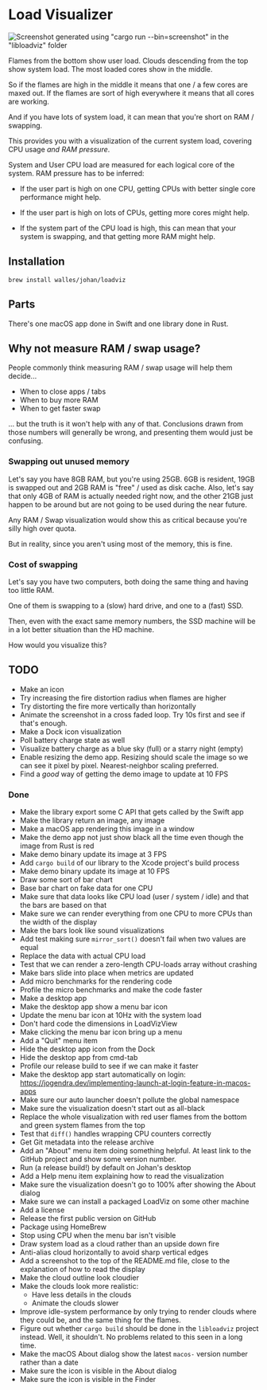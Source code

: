 # Load Visualizer

![Screenshot generated using "cargo run --bin=screenshot" in the "libloadviz"
folder](libloadviz/screenshot.webp)

Flames from the bottom show user load. Clouds descending from the top show
system load. The most loaded cores show in the middle.

So if the flames are high in the middle it means that one / a few cores are
maxed out. If the flames are sort of high everywhere it means that all cores are
working.

And if you have lots of system load, it can mean that you're short on RAM /
swapping.

This provides you with a visualization of the current system load, covering CPU
usage _and RAM pressure_.

System and User CPU load are measured for each logical core of the system. RAM
pressure has to be inferred:

- If the user part is high on one CPU, getting CPUs with better single core
  performance might help.

- If the user part is high on lots of CPUs, getting more cores might help.

- If the system part of the CPU load is high, this can mean that your system is
  swapping, and that getting more RAM might help.

## Installation

```
brew install walles/johan/loadviz
```

## Parts

There's one macOS app done in Swift and one library done in Rust.

## Why not measure RAM / swap usage?

People commonly think measuring RAM / swap usage will help them decide...

- When to close apps / tabs
- When to buy more RAM
- When to get faster swap

... but the truth is it won't help with any of that. Conclusions drawn from
those numbers will generally be wrong, and presenting them would just be
confusing.

### Swapping out unused memory

Let's say you have 8GB RAM, but you're using 25GB. 6GB is resident, 19GB is
swapped out and 2GB RAM is "free" / used as disk cache. Also, let's say that
only 4GB of RAM is actually needed right now, and the other 21GB just happen to
be around but are not going to be used during the near future.

Any RAM / Swap visualization would show this as critical because you're silly
high over quota.

But in reality, since you aren't using most of the memory, this is fine.

### Cost of swapping

Let's say you have two computers, both doing the same thing and having too little RAM.

One of them is swapping to a (slow) hard drive, and one to a (fast) SSD.

Then, even with the exact same memory numbers, the SSD machine will be in a lot
better situation than the HD machine.

How would you visualize this?

## TODO

- Make an icon
- Try increasing the fire distortion radius when flames are higher
- Try distorting the fire more vertically than horizontally
- Animate the screenshot in a cross faded loop. Try 10s first and see if that's
  enough.
- Make a Dock icon visualization
- Poll battery charge state as well
- Visualize battery charge as a blue sky (full) or a starry night (empty)
- Enable resizing the demo app. Resizing should scale the image so we can see it
  pixel by pixel. Nearest-neighbor scaling preferred.
- Find a _good_ way of getting the demo image to update at 10 FPS

### Done

- Make the library export some C API that gets called by the Swift app
- Make the library return an image, any image
- Make a macOS app rendering this image in a window
- Make the demo app not just show black all the time even though the image from
  Rust is red
- Make demo binary update its image at 3 FPS
- Add `cargo build` of our library to the Xcode project's build process
- Make demo binary update its image at 10 FPS
- Draw some sort of bar chart
- Base bar chart on fake data for one CPU
- Make sure that data looks like CPU load (user / system / idle) and that the
  bars are based on that
- Make sure we can render everything from one CPU to more CPUs than the width of
  the display
- Make the bars look like sound visualizations
- Add test making sure `mirror_sort()` doesn't fail when two values are equal
- Replace the data with actual CPU load
- Test that we can render a zero-length CPU-loads array without crashing
- Make bars slide into place when metrics are updated
- Add micro benchmarks for the rendering code
- Profile the micro benchmarks and make the code faster
- Make a desktop app
- Make the desktop app show a menu bar icon
- Update the menu bar icon at 10Hz with the system load
- Don't hard code the dimensions in LoadVizView
- Make clicking the menu bar icon bring up a menu
- Add a "Quit" menu item
- Hide the desktop app icon from the Dock
- Hide the desktop app from cmd-tab
- Profile our release build to see if we can make it faster
- Make the desktop app start automatically on login:
  <https://jogendra.dev/implementing-launch-at-login-feature-in-macos-apps>
- Make sure our auto launcher doesn't pollute the global namespace
- Make sure the visualization doesn't start out as all-black
- Replace the whole visualization with red user flames from the bottom and green
  system flames from the top
- Test that `diff()` handles wrapping CPU counters correctly
- Get Git metadata into the release archive
- Add an "About" menu item doing something helpful. At least link to the GitHub
  project and show some version number.
- Run (a release build!) by default on Johan's desktop
- Add a Help menu item explaining how to read the visualization
- Make sure the visualization doesn't go to 100% after showing the About dialog
- Make sure we can install a packaged LoadViz on some other machine
- Add a license
- Release the first public version on GitHub
- Package using HomeBrew
- Stop using CPU when the menu bar isn't visible
- Draw system load as a cloud rather than an upside down fire
- Anti-alias cloud horizontally to avoid sharp vertical edges
- Add a screenshot to the top of the README.md file, close to the explanation of
  how to read the display
- Make the cloud outline look cloudier
- Make the clouds look more realistic:
  - Have less details in the clouds
  - Animate the clouds slower
- Improve idle-system performance by only trying to render clouds where they
  could be, and the same thing for the flames.
- Figure out whether `cargo build` should be done in the `libloadviz` project
  instead. Well, it shouldn't. No problems related to this seen in a long time.
- Make the macOS About dialog show the latest `macos-` version number rather
  than a date
- Make sure the icon is visible in the About dialog
- Make sure the icon is visible in the Finder

[create new release]: https://github.com/walles/loadviz/releases/new
